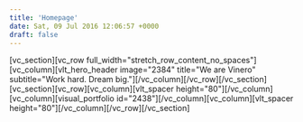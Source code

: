```yaml
---
title: 'Homepage'
date: Sat, 09 Jul 2016 12:06:57 +0000
draft: false
---
```


\[vc\_section\]\[vc\_row full\_width="stretch\_row\_content\_no\_spaces"\]\[vc\_column\]\[vlt\_hero\_header image="2384" title="We are Vinero" subtitle="Work hard. Dream big."\]\[/vc\_column\]\[/vc\_row\]\[/vc\_section\]\[vc\_section\]\[vc\_row\]\[vc\_column\]\[vlt\_spacer height="80"\]\[/vc\_column\]\[vc\_column\]\[visual\_portfolio id="2438"\]\[/vc\_column\]\[vc\_column\]\[vlt\_spacer height="80"\]\[/vc\_column\]\[/vc\_row\]\[/vc\_section\]